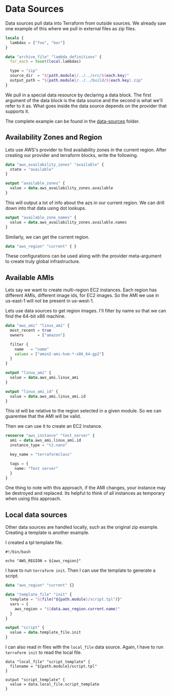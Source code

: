 # Data Sources
Data sources pull data into Terraform from outside sources. We already saw one example of this where we pull in external files as zip files.

```tf
locals {
  lambdas = ["foo", "bar"]
}

data "archive_file" "lambda_definitions" {
  for_each = toset(local.lambdas)

  type = "zip"
  source_dir  = "${path.module}/../../src/${each.key}"
  output_path = "${path.module}/../../build/${each.key}.zip"
}
```

We pull in a special data resource by declaring a data block. The first argument of the data block is the data source and the second is what we'll refer to it as. What goes inside the data source depends on the provider that supports it.

The complete example can be found in the [data-sources](../data-sources) folder.

## Availability Zones and Region
Lets use AWS's provider to find availability zones in the current region. After creating our provider and terraform blocks, write the following.

```tf
data "aws_availability_zones" "available" {
  state = "available"
}

output "available_zones" {
  value = data.aws_availability_zones.available
}
```

This will output a lot of info about the azs in our current region. We can drill down into that data using dot lookups.
```tf
output "available_zone_names" {
  value = data.aws_availability_zones.available.names
}
```

Similarly, we can get the current region.

```tf
data "aws_region" "current" { }
```

These configurations can be used along with the provider meta-argument to create truly global infrastructure.

## Available AMIs
Lets say we want to create multi-region EC2 instances. Each region has different AMIs, different image ids, for EC2 images. So the AMI we use in us-east-1 will not be present in us-west-1.

Lets use data sources to get region images. I'll filter by name so that we can find the 64-bit x86 machine.

```tf
data "aws_ami" "linux_ami" {
  most_recent = true
  owners      = ["amazon"]

  filter {
    name   = "name"
    values = ["amzn2-ami-hvm-*-x86_64-gp2"]
  }
}

output "linux_ami" {
  value = data.aws_ami.linux_ami
}

output "linux_ami_id" {
  value = data.aws_ami.linux_ami.id
}
```
This id will be relative to the region selected in a given module. So we can guarentee that the AMI will be valid.

Then we can use it to create an EC2 instance.

```tf
resource "aws_instance" "test_server" {
  ami = data.aws_ami.linux_ami.id
  instance_type = "t2.nano"

  key_name = "terraformclass"

  tags = {
    name: "Test server"
  }
}
```

One thing to note with this approach, if the AMI changes, your instance may be destroyed and replaced. Its helpful to think of all instances as temporary when using this approach.

## Local data sources
Other data sources are handled locally, such as the original zip example. Creating a template is another example.

I created a tpl template file.
```
#!/bin/bash

echo "AWS_REGION = ${aws_region}"
```

I have to run `terraform init`. Then I can use the template to generate a script.

```tf
data "aws_region" "current" {}

data "template_file" "init" {
  template = "${file("${path.module}/script.tpl")}"
  vars = {
    aws_region = "${data.aws_region.current.name}"
  }
}

output "script" {
  value = data.template_file.init
}
```

I can also read in files with the `local_file` data source. Again, I have to run `terraform init` to read the local file.

```
data "local_file" "script_template" {
  filename = "${path.module}/script.tpl"
}

output "script_template" {
  value = data.local_file.script_template
}
```
